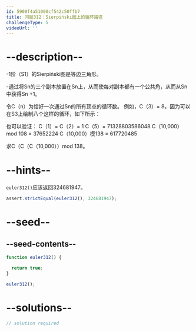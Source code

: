 ```yaml
---
id: 5900f4a51000cf542c50ffb7
title: 问题312：Sierpiński图上的循环路径
challengeType: 5
videoUrl: ''
---
```


# --description--

\-1阶（S1）的Sierpiński图是等边三角形。

\-通过将Sn的三个副本放置在Sn上，从而使每对副本都有一个公共角，从而从Sn中获得Sn +1。

令C（n）为恰好一次通过Sn的所有顶点的循环数。 例如，C（3）= 8，因为可以在S3上绘制八个这样的循环，如下所示：

也可以验证： C（1）= C（2）= 1 C（5）= 71328803586048 C（10,000）mod 108 = 37652224 C（10,000）模138 = 617720485

求C（C（C（10,000））mod 138。

# --hints--

`euler312()`应该返回324681947。

```js
assert.strictEqual(euler312(), 324681947);
```

# --seed--

## --seed-contents--

```js
function euler312() {

  return true;
}

euler312();
```

# --solutions--

```js
// solution required
```
